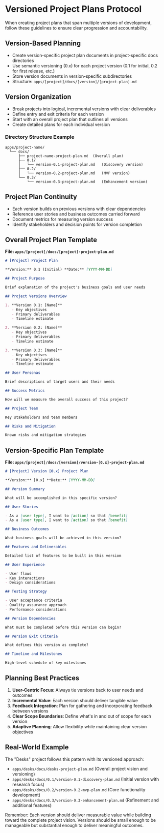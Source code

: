 # Versioned Project Plans Protocol

When creating project plans that span multiple versions of development, follow
these guidelines to ensure clear progression and accountability.

## Version-Based Planning

- Create version-specific project plan documents in project-specific docs
  directories
- Use semantic versioning (0.x) for each project version (0.1 for initial, 0.2
  for first release, etc.)
- Store version documents in version-specific subdirectories
- Structure: `apps/[project]/docs/[version]/[project-plan].md`

## Version Organization

- Break projects into logical, incremental versions with clear deliverables
- Define entry and exit criteria for each version
- Start with an overall project plan that outlines all versions
- Create detailed plans for each individual version

### Directory Structure Example

```
apps/project-name/
  └── docs/
      ├── project-name-project-plan.md  (Overall plan)
      ├── 0.1/
      │   └── version-0.1-project-plan.md   (Discovery version)
      ├── 0.2/
      │   └── version-0.2-project-plan.md   (MVP version)
      └── 0.3/
          └── version-0.3-project-plan.md   (Enhancement version)
```

## Project Plan Continuity

- Each version builds on previous versions with clear dependencies
- Reference user stories and business outcomes carried forward
- Document metrics for measuring version success
- Identify stakeholders and decision points for version completion

## Overall Project Plan Template

**File: `apps/[project]/docs/[project]-project-plan.md`**

```markdown
# [Project] Project Plan

**Version:** 0.1 (Initial) **Date:** [YYYY-MM-DD]

## Project Purpose

Brief explanation of the project's business goals and user needs

## Project Versions Overview

1. **Version 0.1: [Name]**
   - Key objectives
   - Primary deliverables
   - Timeline estimate

2. **Version 0.2: [Name]**
   - Key objectives
   - Primary deliverables
   - Timeline estimate

3. **Version 0.3: [Name]**
   - Key objectives
   - Primary deliverables
   - Timeline estimate

## User Personas

Brief descriptions of target users and their needs

## Success Metrics

How will we measure the overall success of this project?

## Project Team

Key stakeholders and team members

## Risks and Mitigation

Known risks and mitigation strategies
```

## Version-Specific Plan Template

**File: `apps/[project]/docs/[version]/version-[0.x]-project-plan.md`**

```markdown
# [Project] Version [0.x] Project Plan

**Version:** [0.x] **Date:** [YYYY-MM-DD]

## Version Summary

What will be accomplished in this specific version?

## User Stories

- As a [user type], I want to [action] so that [benefit]
- As a [user type], I want to [action] so that [benefit]

## Business Outcomes

What business goals will be achieved in this version?

## Features and Deliverables

Detailed list of features to be built in this version

## User Experience

- User flows
- Key interactions
- Design considerations

## Testing Strategy

- User acceptance criteria
- Quality assurance approach
- Performance considerations

## Version Dependencies

What must be completed before this version can begin?

## Version Exit Criteria

What defines this version as complete?

## Timeline and Milestones

High-level schedule of key milestones
```

## Planning Best Practices

1. **User-Centric Focus**: Always tie versions back to user needs and outcomes
2. **Incremental Value**: Each version should deliver tangible value
3. **Feedback Integration**: Plan for gathering and incorporating feedback
   between versions
4. **Clear Scope Boundaries**: Define what's in and out of scope for each
   version
5. **Adaptive Planning**: Allow flexibility while maintaining clear version
   objectives

## Real-World Example

The "Desks" project follows this pattern with its versioned approach:

- `apps/desks/docs/desks-project-plan.md` (Overall project vision and
  versioning)
- `apps/desks/docs/0.1/version-0.1-discovery-plan.md` (Initial version with
  research focus)
- `apps/desks/docs/0.2/version-0.2-mvp-plan.md` (Core functionality development)
- `apps/desks/docs/0.3/version-0.3-enhancement-plan.md` (Refinement and
  additional features)

Remember: Each version should deliver measurable value while building toward the
complete project vision. Versions should be small enough to be manageable but
substantial enough to deliver meaningful outcomes.
